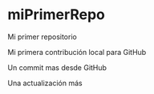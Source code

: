 # miPrimerRepo
Mi primer repositorio

Mi primera contribución local para GitHub

Un commit mas desde GitHub

Una actualización más
